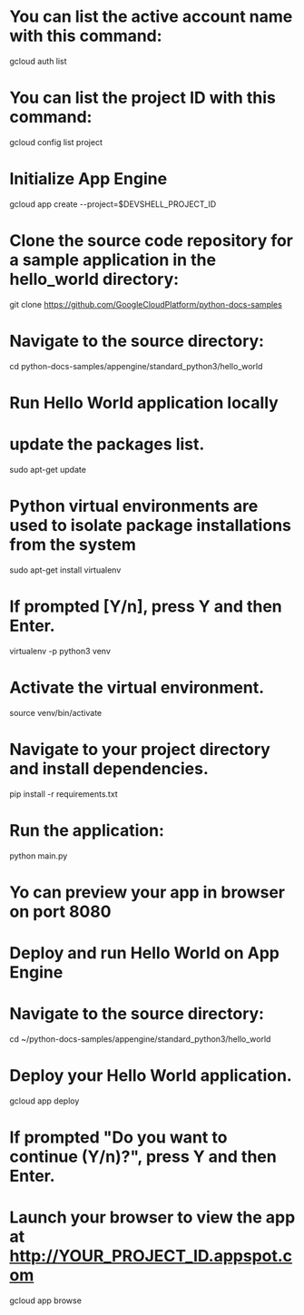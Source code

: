 
# You can list the active account name with this command:
gcloud auth list

# You can list the project ID with this command:
gcloud config list project

# Initialize App Engine

gcloud app create --project=$DEVSHELL_PROJECT_ID

# Clone the source code repository for a sample application in the hello_world directory:

git clone https://github.com/GoogleCloudPlatform/python-docs-samples

# Navigate to the source directory:

cd python-docs-samples/appengine/standard_python3/hello_world

# Run Hello World application locally

# update the packages list.
sudo apt-get update

# Python virtual environments are used to isolate package installations from the system
sudo apt-get install virtualenv
# If prompted [Y/n], press Y and then Enter.
virtualenv -p python3 venv

# Activate the virtual environment.

source venv/bin/activate

# Navigate to your project directory and install dependencies.

pip install  -r requirements.txt

# Run the application: 
python main.py


# Yo can preview your app in browser on port 8080


# Deploy and run Hello World on App Engine

# Navigate to the source directory:

cd ~/python-docs-samples/appengine/standard_python3/hello_world

# Deploy your Hello World application.

gcloud app deploy

# If prompted "Do you want to continue (Y/n)?", press Y and then Enter.

# Launch your browser to view the app at http://YOUR_PROJECT_ID.appspot.com

gcloud app browse


